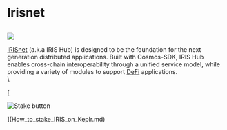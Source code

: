 # Irisnet

##

![](https://user-images.githubusercontent.com/95366163/149371754-dae9cf97-616e-486f-bfc3-4dbc4155dc25.png)

[IRISnet](https://www.irisnet.org/) (a.k.a IRIS Hub) is designed to be the foundation for the next generation distributed applications. Built with Cosmos-SDK, IRIS Hub enables cross-chain interoperability through a unified service model, while providing a variety of modules to support [DeFi](../glossary/defi.md) applications.\
\


\[

![Stake button](https://user-images.githubusercontent.com/95366163/149552421-e7bbd07b-837e-4a41-a1f6-442ed5d73179.png)

]\(How\_to\_stake\_IRIS\_on\_Keplr.md)
